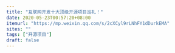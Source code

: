 ```yaml
---
title: "互联网开发十大顶级开源项目巡礼！"
date: 2020-05-23T00:57:20+08:00
itemurl: "https://mp.weixin.qq.com/s/2cXCyl9rLNhFY1dDurkEMA"
sites: ""
tags: ["开源项目"]
draft: false
---
```


